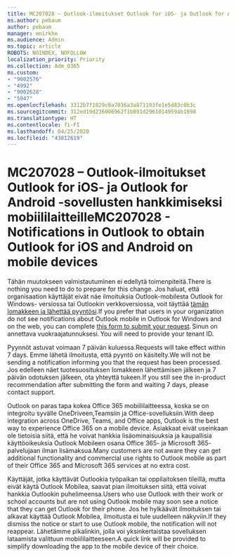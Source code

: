```yaml
---
title: MC207028 – Outlook-ilmoitukset Outlook for iOS- ja Outlook for Android -sovellusten hankkimiseksi mobiililaitteille
ms.author: pebaum
author: pebaum
manager: mnirkhe
ms.audience: Admin
ms.topic: article
ROBOTS: NOINDEX, NOFOLLOW
localization_priority: Priority
ms.collection: Adm_O365
ms.custom:
- "9002576"
- "4992"
- "9002628"
- "5047"
ms.openlocfilehash: 3312b7f1829c8a7036a3a871193fe1e5d83c0b3c
ms.sourcegitcommit: 312ed19d236006962f1b891d2961014959ab1898
ms.translationtype: HT
ms.contentlocale: fi-FI
ms.lasthandoff: 04/25/2020
ms.locfileid: "43812619"
---
```

# <a name="mc207028---notifications-in-outlook-to-obtain-outlook-for-ios-and-android-on-mobile-devices"></a><span data-ttu-id="a8f1f-102">MC207028 – Outlook-ilmoitukset Outlook for iOS- ja Outlook for Android -sovellusten hankkimiseksi mobiililaitteille</span><span class="sxs-lookup"><span data-stu-id="a8f1f-102">MC207028 - Notifications in Outlook to obtain Outlook for iOS and Android on mobile devices</span></span>

<span data-ttu-id="a8f1f-103">Tähän muutokseen valmistautuminen ei edellytä toimenpiteitä.</span><span class="sxs-lookup"><span data-stu-id="a8f1f-103">There is nothing you need to do to prepare for this change.</span></span> <span data-ttu-id="a8f1f-104">Jos haluat, että organisaation käyttäjät eivät näe ilmoituksia Outlook-mobilesta Outlook for Windows- versiossa tai Outlookin verkkoversiossa, voit täyttää [tämän lomakkeen ja lähettää pyyntösi](https://aka.ms/MC207028).</span><span class="sxs-lookup"><span data-stu-id="a8f1f-104">If you prefer that users in your organization do not see notifications about Outlook mobile in Outlook for Windows and on the web, you can complete [this form to submit your request](https://aka.ms/MC207028).</span></span><span data-ttu-id="a8f1f-105"> Sinun on annettava vuokraajatunnuksesi.</span><span class="sxs-lookup"><span data-stu-id="a8f1f-105"> You will need to provide your tenant ID.</span></span> 

<span data-ttu-id="a8f1f-106">Pyynnöt astuvat voimaan 7 päivän kuluessa.</span><span class="sxs-lookup"><span data-stu-id="a8f1f-106">Requests will take effect within 7 days.</span></span> <span data-ttu-id="a8f1f-107">Emme lähetä ilmoitusta, että pyyntö on käsitelty.</span><span class="sxs-lookup"><span data-stu-id="a8f1f-107">We will not be sending a notification informing you that the request has been processed.</span></span> <span data-ttu-id="a8f1f-108">Jos edelleen näet tuotesuosituksen lomakkeen lähettämisen jälkeen ja 7 päivän odotuksen jälkeen, ota yhteyttä tukeen.</span><span class="sxs-lookup"><span data-stu-id="a8f1f-108">If you still see the in-product recommendation after submitting the form and waiting 7 days, please contact support.</span></span>

<span data-ttu-id="a8f1f-109">Outlook on paras tapa kokea Office 365 mobiililaitteessa, koska se on integroitu syvälle OneDriveen,Teamsiin ja Office-sovelluksiin.</span><span class="sxs-lookup"><span data-stu-id="a8f1f-109">With deep integration across OneDrive, Teams, and Office apps, Outlook is the best way to experience Office 365 on a mobile device.</span></span> <span data-ttu-id="a8f1f-110">Asiakkaat eivät useinkaan ole tietoisia siitä, että he voivat hankkia lisäominaisuuksia ja kaupallisia käyttöoikeuksia Outlook Mobileen osana Office 365- ja Microsoft 365- palvelujaan ilman lisämaksua.</span><span class="sxs-lookup"><span data-stu-id="a8f1f-110">Many customers are not aware they can get additional functionality and commercial use rights to Outlook mobile as part of their Office 365 and Microsoft 365 services at no extra cost.</span></span>

<span data-ttu-id="a8f1f-111">Käyttäjät, jotka käyttävät Outlookia työpaikan tai oppilaitoksen tileillä, mutta eivät käytä Outlook Mobilea, saavat pian ilmoituksen siitä, että voivat hankkia Outlookin puhelimeensa.</span><span class="sxs-lookup"><span data-stu-id="a8f1f-111">Users who use Outlook with their work or school accounts but are not using Outlook mobile may soon see a notice that they can get Outlook for their phone.</span></span> <span data-ttu-id="a8f1f-112">Jos he hylkäävät ilmoituksen tai alkavat käyttää Outlook Mobilea, ilmoitusta ei tule uudelleen näkyviin.</span><span class="sxs-lookup"><span data-stu-id="a8f1f-112">If they dismiss the notice or start to use Outlook mobile, the notification will not reappear.</span></span> <span data-ttu-id="a8f1f-113">Lähetämme pikalinkin, jolla voi yksinkertaistaa sovelluksen lataamista valittuun mobiililaitteeseen.</span><span class="sxs-lookup"><span data-stu-id="a8f1f-113">A quick link will be provided to simplify downloading the app to the mobile device of their choice.</span></span>
